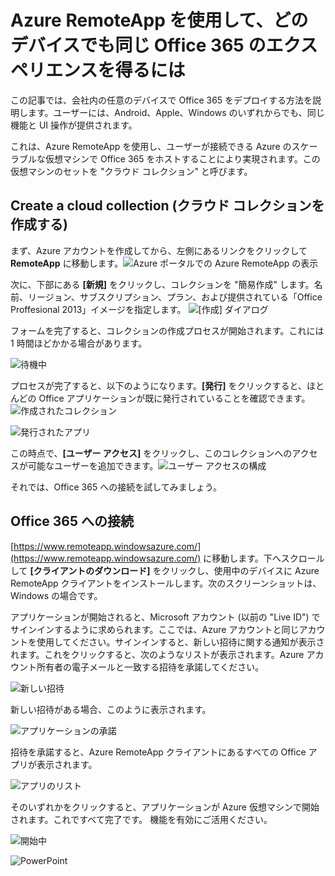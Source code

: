 <properties
   pageTitle="Azure RemoteApp を使用して、どのデバイスでも同じ Office 365 のエクスペリエンスを得るには | Microsoft Azure"
   description="Azure RemoteApp を使用して、ユーザーと任意の Office 365 アプリを共有する方法について説明します。"
   services="remoteapp"
   documentationCenter=""
   authors="guscatalano"
   manager="mbaldwin"
   editor=""/>

<tags
   ms.service="remoteapp"
   ms.devlang="na"
   ms.topic="hero-article"
   ms.tgt_pltfrm="na"
   ms.workload="compute"
   ms.date="04/05/2016"
   ms.author="guscatal;elizapo"/>


# Azure RemoteApp を使用して、どのデバイスでも同じ Office 365 のエクスペリエンスを得るには

この記事では、会社内の任意のデバイスで Office 365 をデプロイする方法を説明します。ユーザーには、Android、Apple、Windows のいずれからでも、同じ機能と UI 操作が提供されます。

これは、Azure RemoteApp を使用し、ユーザーが接続できる Azure のスケーラブルな仮想マシンで Office 365 をホストすることにより実現されます。この仮想マシンのセットを "クラウド コレクション" と呼びます。

## Create a cloud collection (クラウド コレクションを作成する)

まず、Azure アカウントを作成してから、左側にあるリンクをクリックして **RemoteApp** に移動します。![Azure ポータルでの Azure RemoteApp の表示](./media/remoteapp-tutorial-o365anywhere/1-menu.png)

次に、下部にある **[新規]** をクリックし、コレクションを "簡易作成" します。名前、リージョン、サブスクリプション、プラン、および提供されている「Office Proffesional 2013」イメージを指定します。 ![[作成] ダイアログ](./media/remoteapp-tutorial-o365anywhere/2-quickcreate.png)

フォームを完了すると、コレクションの作成プロセスが開始されます。これには 1 時間ほどかかる場合があります。

![待機中](./media/remoteapp-tutorial-o365anywhere/3-waiting.png)

プロセスが完了すると、以下のようになります。**[発行]** をクリックすると、ほとんどの Office アプリケーションが既に発行されていることを確認できます。![作成されたコレクション](./media/remoteapp-tutorial-o365anywhere/4-done.png)

![発行されたアプリ](./media/remoteapp-tutorial-o365anywhere/5-publish.png)

この時点で、**[ユーザー アクセス]** をクリックし、このコレクションへのアクセスが可能なユーザーを追加できます。![ユーザー アクセスの構成](./media/remoteapp-tutorial-o365anywhere/6-user.png)

それでは、Office 365 への接続を試してみましょう。

## Office 365 への接続

[https://www.remoteapp.windowsazure.com/](https://www.remoteapp.windowsazure.com/) に移動します。下へスクロールして **[クライアントのダウンロード]** をクリックし、使用中のデバイスに Azure RemoteApp クライアントをインストールします。次のスクリーンショットは、Windows の場合です。

アプリケーションが開始されると、Microsoft アカウント (以前の "Live ID") でサインインするように求められます。ここでは、Azure アカウントと同じアカウントを使用してください。サインインすると、新しい招待に関する通知が表示されます。これをクリックすると、次のようなリストが表示されます。Azure アカウント所有者の電子メールと一致する招待を承諾してください。

![新しい招待](./media/remoteapp-tutorial-o365anywhere/7-araclient.png)

新しい招待がある場合、このように表示されます。

![アプリケーションの承諾](./media/remoteapp-tutorial-o365anywhere/8-invitation.png)

招待を承諾すると、Azure RemoteApp クライアントにあるすべての Office アプリが表示されます。

![アプリのリスト](./media/remoteapp-tutorial-o365anywhere/9-work.png)

そのいずれかをクリックすると、アプリケーションが Azure 仮想マシンで開始されます。これですべて完了です。 機能を有効にご活用ください。

![開始中](./media/remoteapp-tutorial-o365anywhere/10-arastart.png)

![PowerPoint](./media/remoteapp-tutorial-o365anywhere/11-pp.png)

<!-----HONumber=AcomDC_0406_2016-->